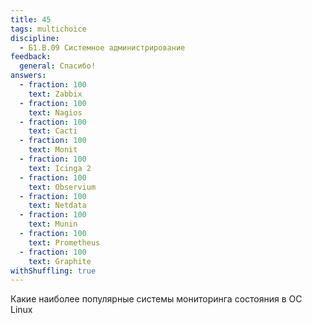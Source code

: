 ```yaml
---
title: 45
tags: multichoice
discipline:
  - Б1.В.09 Системное администрирование
feedback:
  general: Спасибо!
answers:
  - fraction: 100
    text: Zabbix
  - fraction: 100
    text: Nagios
  - fraction: 100
    text: Cacti
  - fraction: 100
    text: Monit
  - fraction: 100
    text: Icinga 2
  - fraction: 100
    text: Observium
  - fraction: 100
    text: Netdata
  - fraction: 100
    text: Munin
  - fraction: 100
    text: Prometheus
  - fraction: 100
    text: Graphite
withShuffling: true
---
```


Какие наиболее популярные системы мониторинга состояния в ОС Linux
